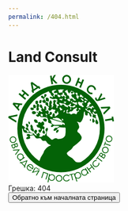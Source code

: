 ```yaml
---
permalink: /404.html
---
```


<!DOCTYPE html>
<html lang="en">
<head>
  <meta charset="UTF-8">
  <meta http-equiv="X-UA-Compatible" content="IE=edge">
  <meta name="viewport" content="width=device-width, initial-scale=1.0">
  <title>Грешка</title>

  <!--css-->
  <link rel="stylesheet" href="./css/404.css">
  
  <!--site_icon-->
  <link rel="shortcut icon" type="image/png" href="IKONA.png">

  

</head>
<body>
  <h1>Land Consult</h1> <img src="icons/LOGO-GR_2.gif" alt="">
  <div id="numbers">Грешка: 404</div>
 <a href="index.html"><button>Обратнo към началната страница</button></a>
 
</body>
</html>
